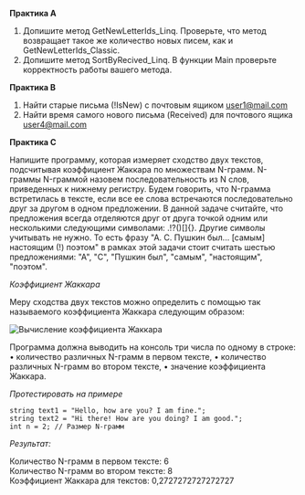 **Практика А**
1. Допишите метод GetNewLetterIds_Linq. Проверьте, что метод возвращает такое же количество новых писем, как и GetNewLetterIds_Classic.
2. Допишите метод SortByRecived_Linq. В функции Main проверьте корректность работы вашего метода. 

**Практика B**
1. Найти старые письма (!IsNew) с почтовым ящиком user1@mail.com
2. Найти время самого нового письма (Received) для почтового ящика user4@mail.com

**Практика С**

Напишите программу, которая измеряет сходство двух текстов, подсчитывая коэффициент Жаккара по множествам N-грамм.
N-граммы
N-граммой назовем последовательность из N слов, приведенных к нижнему регистру. Будем говорить, что N-грамма встретилась в тексте, если все ее слова встречаются последовательно друг за другом в одном предложении.
В данной задаче считайте, что предложения всегда отделяются друг от друга точкой одним или несколькими следующими символами: .!?()[]{}. Другие символы учитывать не нужно. То есть фразу "А. С. Пушкин был... [самым] настоящим (!) поэтом" в рамках этой задачи стоит считать шестью предложениями: "А", "C", "Пушкин был", "самым", "настоящим", "поэтом".

*Коэффициент Жаккара*  

Меру сходства двух текстов можно определить с помощью так называемого коэффициента Жаккара следующим образом:

![Вычисление коэффициента Жаккара](https://disk.yandex.ru/i/hFSxBdwUMQcd4g)

Программа должна выводить на консоль три числа по одному в строке:
•	количество различных N-грамм в первом тексте,
•	количество различных N-грамм во втором тексте,
•	значение коэффициента Жаккара.

*Протестировать на примере*

`string text1 = "Hello, how are you? I am fine.";`  
`string text2 = "Hi there! How are you doing? I am good.";`  
`int n = 2; // Размер N-грамм`

*Результат:*  

Количество N-грамм в первом тексте: 6  
Количество N-грамм во втором тексте: 8  
Коэффициент Жаккара для текстов: 0,2727272727272727